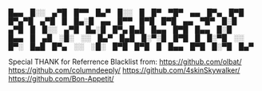 
█▄▄ █░░ ▄▀█ █▀▀ █▄▀ █░░ █ █▀ ▀█▀ ▄▄ █▀▄ █▀█ █▀▄▀█ ▄▀█ █ █▄░█ ▄▄ █▀▀ █▀█ █▀█ ▄▄ ▀█▀ █░█ ▄▀█ █ █░░ ▄▀█ █▄░█ █▀▄
█▄█ █▄▄ █▀█ █▄▄ █░█ █▄▄ █ ▄█ ░█░ ░░ █▄▀ █▄█ █░▀░█ █▀█ █ █░▀█ ░░ █▀░ █▄█ █▀▄ ░░ ░█░ █▀█ █▀█ █ █▄▄ █▀█ █░▀█ █▄▀

Special THANK for Referrence Blacklist from:
https://github.com/olbat/
https://github.com/columndeeply/
https://github.com/4skinSkywalker/
https://github.com/Bon-Appetit/
